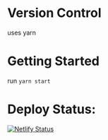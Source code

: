 # Version Control
uses yarn

# Getting Started
run ```yarn start```

# Deploy Status:
[![Netlify Status](https://api.netlify.com/api/v1/badges/0dd1aa7f-e827-44af-9fe4-f9452b3ab184/deploy-status)](https://app.netlify.com/sites/peter-pham/deploys)

